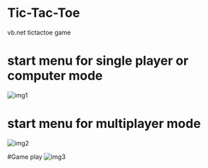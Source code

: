 # Tic-Tac-Toe
vb.net tictactoe game
# start menu for single player or computer mode
![img1](https://user-images.githubusercontent.com/48016001/54881705-92f3bd00-4e78-11e9-94ae-485a9ba07909.PNG)

# start menu for multiplayer  mode
![img2](https://user-images.githubusercontent.com/48016001/54881729-e239ed80-4e78-11e9-8f06-2c9b14b7b1c4.PNG)

#Game play
![img3](https://user-images.githubusercontent.com/48016001/54881751-2af1a680-4e79-11e9-80e6-b45bf595877d.PNG)


